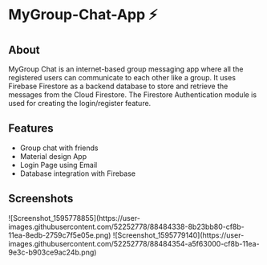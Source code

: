 # MyGroup-Chat-App ⚡️
<h2>About</h2>
<p>MyGroup Chat is an internet-based group messaging app where all the registered users can communicate to each other like a group. It uses Firebase Firestore as a backend database to store and retrieve the messages from the Cloud Firestore. The Firestore Authentication module is used for creating the login/register feature.</p>

<h2>Features</h2>
<ul>
<li>Group chat with friends</li>
<li>Material design App</li>
<li>Login Page using Email</li>
<li>Database integration with Firebase</li>
</ul>

<h2> Screenshots </h2>
![Screenshot_1595778855](https://user-images.githubusercontent.com/52252778/88484338-8b23bb80-cf8b-11ea-8edb-2759c7f5e05e.png)
![Screenshot_1595779140](https://user-images.githubusercontent.com/52252778/88484354-a5f63000-cf8b-11ea-9e3c-b903ce9ac24b.png)
